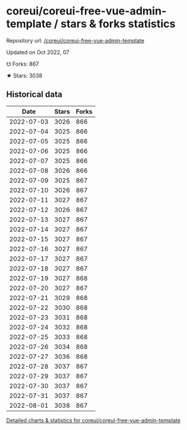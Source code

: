 # coreui/coreui-free-vue-admin-template / stars & forks statistics

Repository url: [/coreui/coreui-free-vue-admin-template](https://github.com/coreui/coreui-free-vue-admin-template)

Updated on Oct 2022, 07

☋ Forks: 867

★ Stars: 3038

## Historical data
| Date | Stars | Forks |
|------|-------|-------|
| 2022-07-03 | 3026 | 866 | 
| 2022-07-04 | 3025 | 866 | 
| 2022-07-05 | 3025 | 866 | 
| 2022-07-06 | 3025 | 866 | 
| 2022-07-07 | 3025 | 866 | 
| 2022-07-08 | 3026 | 866 | 
| 2022-07-09 | 3025 | 867 | 
| 2022-07-10 | 3026 | 867 | 
| 2022-07-11 | 3027 | 867 | 
| 2022-07-12 | 3026 | 867 | 
| 2022-07-13 | 3027 | 867 | 
| 2022-07-14 | 3027 | 867 | 
| 2022-07-15 | 3027 | 867 | 
| 2022-07-16 | 3027 | 867 | 
| 2022-07-17 | 3027 | 867 | 
| 2022-07-18 | 3027 | 867 | 
| 2022-07-19 | 3027 | 868 | 
| 2022-07-20 | 3027 | 867 | 
| 2022-07-21 | 3029 | 868 | 
| 2022-07-22 | 3030 | 868 | 
| 2022-07-23 | 3031 | 868 | 
| 2022-07-24 | 3032 | 868 | 
| 2022-07-25 | 3033 | 868 | 
| 2022-07-26 | 3034 | 868 | 
| 2022-07-27 | 3036 | 868 | 
| 2022-07-28 | 3037 | 867 | 
| 2022-07-29 | 3037 | 867 | 
| 2022-07-30 | 3037 | 867 | 
| 2022-07-31 | 3037 | 867 | 
| 2022-08-01 | 3038 | 867 | 


[Detailed charts & statistics for coreui/coreui-free-vue-admin-template](https://reviewgithub.com/rep/coreui/coreui-free-vue-admin-template)
